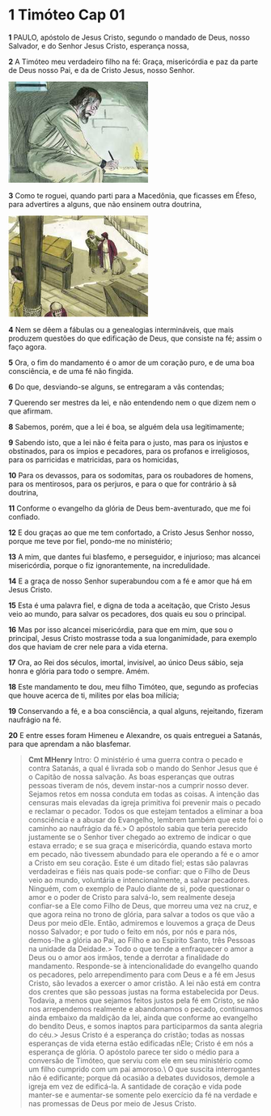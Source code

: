 # 1 Timóteo Cap 01

**1** 	PAULO, apóstolo de Jesus Cristo, segundo o mandado de Deus, nosso Salvador, e do Senhor Jesus Cristo, esperança nossa,

**2** 	A Timóteo meu verdadeiro filho na fé: Graça, misericórdia e paz da parte de Deus nosso Pai, e da de Cristo Jesus, nosso Senhor.

![](../Images/SweetPublishing/55-1-1.jpg) 

**3** 	Como te roguei, quando parti para a Macedônia, que ficasses em Éfeso, para advertires a alguns, que não ensinem outra doutrina,

![](../Images/SweetPublishing/54-1-2.jpg) 

**4** 	Nem se dêem a fábulas ou a genealogias intermináveis, que mais produzem questões do que edificação de Deus, que consiste na fé; assim o faço agora.

**5** 	Ora, o fim do mandamento é o amor de um coração puro, e de uma boa consciência, e de uma fé não fingida.

**6** 	Do que, desviando-se alguns, se entregaram a vãs contendas;

**7** 	Querendo ser mestres da lei, e não entendendo nem o que dizem nem o que afirmam.

**8** 	Sabemos, porém, que a lei é boa, se alguém dela usa legitimamente;

**9** 	Sabendo isto, que a lei não é feita para o justo, mas para os injustos e obstinados, para os ímpios e pecadores, para os profanos e irreligiosos, para os parricidas e matricidas, para os homicidas,

**10** 	Para os devassos, para os sodomitas, para os roubadores de homens, para os mentirosos, para os perjuros, e para o que for contrário à sã doutrina,

**11** 	Conforme o evangelho da glória de Deus bem-aventurado, que me foi confiado.

**12** 	E dou graças ao que me tem confortado, a Cristo Jesus Senhor nosso, porque me teve por fiel, pondo-me no ministério;

**13** 	A mim, que dantes fui blasfemo, e perseguidor, e injurioso; mas alcancei misericórdia, porque o fiz ignorantemente, na incredulidade.

**14** 	E a graça de nosso Senhor superabundou com a fé e amor que há em Jesus Cristo.

**15** 	Esta é uma palavra fiel, e digna de toda a aceitação, que Cristo Jesus veio ao mundo, para salvar os pecadores, dos quais eu sou o principal.

**16** 	Mas por isso alcancei misericórdia, para que em mim, que sou o principal, Jesus Cristo mostrasse toda a sua longanimidade, para exemplo dos que haviam de crer nele para a vida eterna.

**17** 	Ora, ao Rei dos séculos, imortal, invisível, ao único Deus sábio, seja honra e glória para todo o sempre. Amém.

**18** 	Este mandamento te dou, meu filho Timóteo, que, segundo as profecias que houve acerca de ti, milites por elas boa milícia;

**19** 	Conservando a fé, e a boa consciência, a qual alguns, rejeitando, fizeram naufrágio na fé.

**20** 	E entre esses foram Himeneu e Alexandre, os quais entreguei a Satanás, para que aprendam a não blasfemar.


> **Cmt MHenry** Intro: O ministério é uma guerra contra o pecado e contra Satanás, a qual é livrada sob o mando do Senhor Jesus que é o Capitão de nossa salvação. As boas esperanças que outras pessoas tiveram de nós, devem instar-nos a cumprir nosso dever. Sejamos retos em nossa conduta em todas as coisas. A intenção das censuras mais elevadas da igreja primitiva foi prevenir mais o pecado e reclamar o pecador. Todos os que estejam tentados a eliminar a boa consciência e a abusar do Evangelho, lembrem também que este foi o caminho ao naufrágio da fé.> O apóstolo sabia que teria perecido justamente se o Senhor tiver chegado ao extremo de indicar o que estava errado; e se sua graça e misericórdia, quando estava morto em pecado, não tivessem abundado para ele operando a fé e o amor a Cristo em seu coração. Este é um ditado fiel; estas são palavras verdadeiras e fiéis nas quais pode-se confiar: que o Filho de Deus veio ao mundo, voluntária e intencionalmente, a salvar pecadores. Ninguém, com o exemplo de Paulo diante de si, pode questionar o amor e o poder de Cristo para salvá-lo, sem realmente deseja confiar-se a Ele como Filho de Deus, que morreu uma vez na cruz, e que agora reina no trono de glória, para salvar a todos os que vão a Deus por meio dEle. Então, admiremos e louvemos a graça de Deus nosso Salvador; e por tudo o feito em nós, por nós e para nós, demos-lhe a glória ao Pai, ao Filho e ao Espírito Santo, três Pessoas na unidade da Deidade.> Todo o que tende a enfraquecer o amor a Deus ou o amor aos irmãos, tende a derrotar a finalidade do mandamento. Responde-se à intencionalidade do evangelho quando os pecadores, pelo arrependimento para com Deus e a fé em Jesus Cristo, são levados a exercer o amor cristão. A lei não está em contra dos crentes que são pessoas justas na forma estabelecida por Deus. Todavia, a menos que sejamos feitos justos pela fé em Cristo, se não nos arrependemos realmente e abandonamos o pecado, continuamos ainda embaixo da maldição da lei, ainda que conforme ao evangelho do bendito Deus, e somos inaptos para participarmos da santa alegria do céu.> Jesus Cristo é a esperança do cristão; todas as nossas esperanças de vida eterna estão edificadas nEle; Cristo é em nós a esperança de glória. O apóstolo parece ter sido o médio para a conversão de Timóteo, que serviu com ele em seu ministério como um filho cumprido com um pai amoroso.\ O que suscita interrogantes não é edificante; porque dá ocasião a debates duvidosos, demole a igreja em vez de edificá-la. A santidade de coração e vida pode manter-se e aumentar-se somente pelo exercício da fé na verdade e nas promessas de Deus por meio de Jesus Cristo.